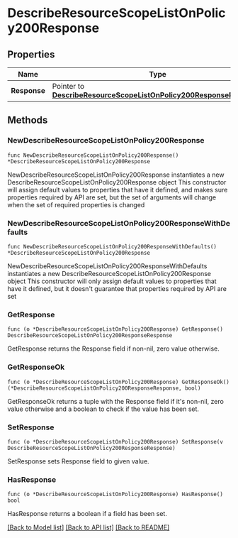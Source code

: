 # DescribeResourceScopeListOnPolicy200Response

## Properties

Name | Type | Description | Notes
------------ | ------------- | ------------- | -------------
**Response** | Pointer to [**DescribeResourceScopeListOnPolicy200ResponseResponse**](DescribeResourceScopeListOnPolicy200ResponseResponse.md) |  | [optional] 

## Methods

### NewDescribeResourceScopeListOnPolicy200Response

`func NewDescribeResourceScopeListOnPolicy200Response() *DescribeResourceScopeListOnPolicy200Response`

NewDescribeResourceScopeListOnPolicy200Response instantiates a new DescribeResourceScopeListOnPolicy200Response object
This constructor will assign default values to properties that have it defined,
and makes sure properties required by API are set, but the set of arguments
will change when the set of required properties is changed

### NewDescribeResourceScopeListOnPolicy200ResponseWithDefaults

`func NewDescribeResourceScopeListOnPolicy200ResponseWithDefaults() *DescribeResourceScopeListOnPolicy200Response`

NewDescribeResourceScopeListOnPolicy200ResponseWithDefaults instantiates a new DescribeResourceScopeListOnPolicy200Response object
This constructor will only assign default values to properties that have it defined,
but it doesn't guarantee that properties required by API are set

### GetResponse

`func (o *DescribeResourceScopeListOnPolicy200Response) GetResponse() DescribeResourceScopeListOnPolicy200ResponseResponse`

GetResponse returns the Response field if non-nil, zero value otherwise.

### GetResponseOk

`func (o *DescribeResourceScopeListOnPolicy200Response) GetResponseOk() (*DescribeResourceScopeListOnPolicy200ResponseResponse, bool)`

GetResponseOk returns a tuple with the Response field if it's non-nil, zero value otherwise
and a boolean to check if the value has been set.

### SetResponse

`func (o *DescribeResourceScopeListOnPolicy200Response) SetResponse(v DescribeResourceScopeListOnPolicy200ResponseResponse)`

SetResponse sets Response field to given value.

### HasResponse

`func (o *DescribeResourceScopeListOnPolicy200Response) HasResponse() bool`

HasResponse returns a boolean if a field has been set.


[[Back to Model list]](../README.md#documentation-for-models) [[Back to API list]](../README.md#documentation-for-api-endpoints) [[Back to README]](../README.md)


